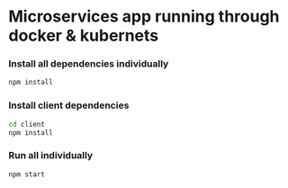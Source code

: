 # Microservices app running through docker & kubernets

### Install all dependencies individually

```bash
npm install
```

### Install client dependencies

```bash
cd client
npm install
```

### Run all individually

```bash
npm start
```
